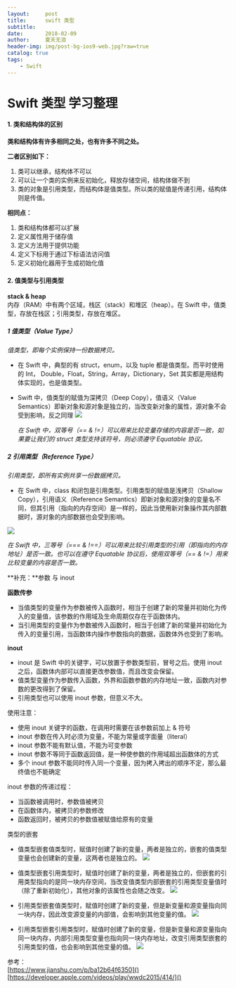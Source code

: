 ```yaml
---
layout:     post
title:      swift 类型
subtitle:   
date:       2018-02-09
author:     夏天无泪
header-img: img/post-bg-ios9-web.jpg?raw=true
catalog: true
tags:
    - Swift
---
```



# Swift 类型 学习整理

#### 1. 类和结构体的区别

**类和结构体有许多相同之处，也有许多不同之处。**

**二者区别如下：**  

1. 类可以继承，结构体不可以  
2. 可以让一个类的实例来反初始化，释放存储空间，结构体做不到  
3. 类的对象是引用类型，而结构体是值类型。所以类的赋值是传递引用，结构体则是传值。
 
**相同点：**  

1. 类和结构体都可以扩展  
2. 定义属性用于储存值  
3. 定义方法用于提供功能  
4. 定义下标用于通过下标语法访问值  
5. 定义初始化器用于生成初始化值  

#### 2. 值类型与引用类型
**stack & heap**  
内存（RAM）中有两个区域，栈区（stack）和堆区（heap）。在 Swift 中，值类型，存放在栈区；引用类型，存放在堆区。

##### 1 **值类型（Value Type）**  
*值类型，即每个实例保持一份数据拷贝。*
* 在 Swift 中，典型的有 struct，enum，以及 tuple 都是值类型。而平时使用的 Int， Double，Float，String，Array，Dictionary，Set 其实都是用结构体实现的，也是值类型。

* Swift 中，值类型的赋值为深拷贝（Deep Copy），值语义（Value Semantics）即新对象和源对象是独立的，当改变新对象的属性，源对象不会受到影响，反之同理
![](https://github.com/xiatianwulei/xiatianwulei.github.io/blob/master/img/media/15693056789093/15693989218770.jpg?raw=true)


    _在 Swift 中，双等号（== & !=）可以用来比较变量存储的内容是否一致，如果要让我们的 struct 类型支持该符号，则必须遵守 Equatable 协议。_

##### 2 **引用类型（Reference Type）**  
*引用类型，即所有实例共享一份数据拷贝。*

* 在 Swift 中，class 和闭包是引用类型。引用类型的赋值是浅拷贝（Shallow Copy），引用语义（Reference Semantics）即新对象和源对象的变量名不同，但其引用（指向的内存空间）是一样的，因此当使用新对象操作其内部数据时，源对象的内部数据也会受到影响。

![](https://github.com/xiatianwulei/xiatianwulei.github.io/blob/master/img/media/15693056789093/15693990444132.jpg?raw=true)


_在 Swift 中，三等号（=== & !==）可以用来比较引用类型的引用（即指向的内存地址）是否一致。也可以在遵守 Equatable 协议后，使用双等号（== & !=）用来比较变量的内容是否一致。_

**补充：**参数 与 inout  

**函数传参**
   
* 当值类型的变量作为参数被传入函数时，相当于创建了新的常量并初始化为传入的变量值，该参数的作用域及生命周期仅存在于函数体内。
* 当引用类型的变量作为参数被传入函数时，相当于创建了新的常量并初始化为传入的变量引用，当函数体内操作参数指向的数据，函数体外也受到了影响。
    
**inout** 
    
 * inout 是 Swift 中的关键字，可以放置于参数类型前，冒号之后。使用 inout 之后，函数体内部可以直接更改参数值，而且改变会保留。
 * 值类型变量作为参数传入函数，外界和函数参数的内存地址一致，函数内对参数的更改得到了保留。
 * 引用类型也可以使用 inout 参数，但意义不大。

使用注意：

* 使用 inout 关键字的函数，在调用时需要在该参数前加上 & 符号
* inout 参数在传入时必须为变量，不能为常量或字面量（literal）
* inout 参数不能有默认值，不能为可变参数
* inout 参数不等同于函数返回值，是一种使参数的作用域超出函数体的方式
* 多个 inout 参数不能同时传入同一个变量，因为拷入拷出的顺序不定，那么最终值也不能确定

inout 参数的传递过程：

* 当函数被调用时，参数值被拷贝
* 在函数体内，被拷贝的参数修改
* 函数返回时，被拷贝的参数值被赋值给原有的变量

类型的嵌套

* 值类型嵌套值类型时，赋值时创建了新的变量，两者是独立的，嵌套的值类型变量也会创建新的变量，这两者也是独立的。
 ![](https://github.com/xiatianwulei/xiatianwulei.github.io/blob/master/img/media/15693056789093/15694001604571.jpg?raw=true)

* 值类型嵌套引用类型时，赋值时创建了新的变量，两者是独立的，但嵌套的引用类型指向的是同一块内存空间，当改变值类型内部嵌套的引用类型变量值时（除了重新初始化），其他对象的该属性也会随之改变。
![](https://github.com/xiatianwulei/xiatianwulei.github.io/blob/master/img/media/15693056789093/15694001919102.jpg?raw=true)
* 引用类型嵌套值类型时，赋值时创建了新的变量，但是新变量和源变量指向同一块内存，因此改变源变量的内部值，会影响到其他变量的值。
 ![](https://github.com/xiatianwulei/xiatianwulei.github.io/blob/master/img/media/15693056789093/15694002825169.jpg?raw=true)
* 引用类型嵌套引用类型时，赋值时创建了新的变量，但是新变量和源变量指向同一块内存，内部引用类型变量也指向同一块内存地址，改变引用类型嵌套的引用类型的值，也会影响到其他变量的值。
 ![](https://github.com/xiatianwulei/xiatianwulei.github.io/blob/master/img/media/15693056789093/15694003264010.jpg?raw=true)


参考：  
[https://www.jianshu.com/p/ba12b64f6350]()
[https://developer.apple.com/videos/play/wwdc2015/414/]() 




